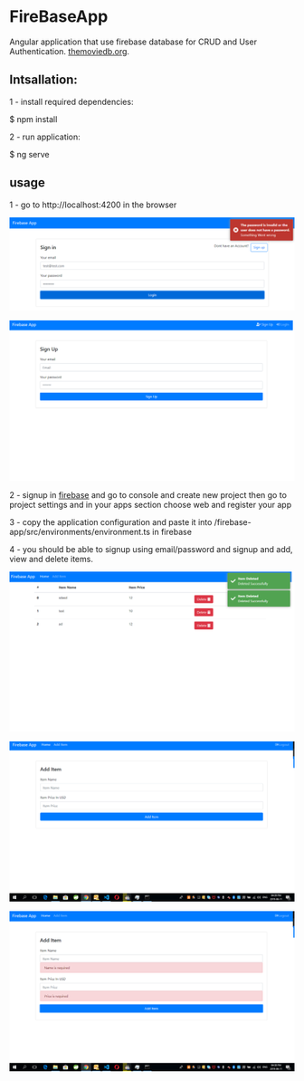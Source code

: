 # FireBaseApp

Angular application that use firebase database for CRUD and User Authentication. [themoviedb.org](https://www.themoviedb.org/).

## Intsallation:

1 - install required dependencies: 

$ npm install

2 - run application:

$ ng serve 

## usage
1 - go to http://localhost:4200 in the browser

![Alt text](images/signin.png?raw=true "Title")

![Alt text](images/signup.png?raw=true "Title")

2 - signup in [firebase](https://firebase.google.com/) and go to console and create new project then go to project settings and in your apps section choose web and register your app

3 - copy the application configuration and paste it into /firebase-app/src/environments/environment.ts in firebase 

4 - you should be able to signup using email/password and signup and add, view and delete items.

![Alt text](images/home.png?raw=true "Title")

![Alt text](images/add-item.png?raw=true "Title")

![Alt text](images/validation.png?raw=true "Title")
